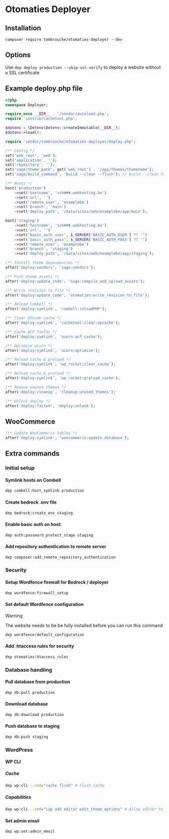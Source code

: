 # Otomaties Deployer

## Installation

```
composer require tombroucke/otomaties-deployer --dev
```

## Options

Use `dep deploy production --skip-ssl-verify` to deploy a website without a SSL certificate

## Example deploy.php file

```php
<?php
namespace Deployer;

require_once __DIR__ . '/vendor/autoload.php';
require 'contrib/cachetool.php';

$dotenv = \Dotenv\Dotenv::createImmutable(__DIR__);
$dotenv->load();

require 'vendor/tombroucke/otomaties-deployer/deploy.php';

/** Config */
set('web_root', 'web');
set('application', '');
set('repository', '');
set('sage/theme_path', get('web_root') . '/app/themes/themename');
set('sage/build_command', 'build --clean --flush'); // build --clean for bud, build:production for mix

/** Hosts */
host('production')
    ->set('hostname', 'ssh###.webhosting.be')
    ->set('url', '')
    ->set('remote_user', 'examplebe')
    ->set('branch', 'main')
    ->set('deploy_path', '/data/sites/web/examplebe/app/main');

host('staging')
    ->set('hostname', 'ssh###.webhosting.be')
    ->set('url', '')
    ->set('basic_auth_user', $_SERVER['BASIC_AUTH_USER'] ?? '')
    ->set('basic_auth_pass', $_SERVER['BASIC_AUTH_PASS'] ?? '')
    ->set('remote_user', 'examplebe')
    ->set('branch', 'staging')
    ->set('deploy_path', '/data/sites/web/examplebe/app/staging');

/** Install theme dependencies */
after('deploy:vendors', 'sage:vendors');

/** Push theme assets */
after('deploy:update_code', 'sage:compile_and_upload_assets');

/** Write revision to file */
after('deploy:update_code', 'otomaties:write_revision_to_file');

/** Reload Combell */
after('deploy:symlink', 'combell:reloadPHP');

/** Clear OPcode cache */
after('deploy:symlink', 'cachetool:clear:opcache');

/** Cache ACF fields */
after('deploy:symlink', 'acorn:acf_cache');

/** Optimize acorn */
after('deploy:symlink', 'acorn:optimize');

/** Reload cache & preload */
after('deploy:symlink', 'wp_rocket:clear_cache');

/** Reload cache & preload */
after('deploy:symlink', 'wp_rocket:preload_cache');

/** Remove unused themes */
after('deploy:cleanup', 'cleanup:unused_themes');

/** Unlock deploy */
after('deploy:failed', 'deploy:unlock');
```

## WooCommerce

```php
/** Update WooCommerce tables */
after('deploy:symlink', 'woocommerce:update_database');
```

## Extra commands

### Initial setup

#### Symlink hosts on Combell

```bash
dep combell:host_symlink production
```

#### Create bedrock .env file

```bash
dep bedrock:create_env staging
```

#### Enable basic auth on host:

```bash
dep auth:password_protect_stage staging
```

#### Add repository authentication to remote server

```bash
dep composer:add_remote_repository_authentication
```

### Security

#### Setup Wordfence firewall for Bedrock / deployer

```bash
dep wordfence:firewall_setup
```

#### Set default Wordfence configuration

> [!WARNING]
> The website needs to be be fully installed before you can run this command

```bash
dep wordfence:default_configuration
```

#### Add .htaccess rules for security

```bash
dep otomaties:htaccess_rules
```

### Database handling

#### Pull database from production

```bash
dep db:pull production
```

#### Download database

```bash
dep db:download production
```

#### Push database to staging

```bash
dep db:push staging
```

### WordPress

#### WP CLI

##### Cache

```bash
dep wp:cli --cmd="cache flush" # Flush cache
```

##### Capabilities

```bash
dep wp:cli --cmd="cap add editor edit_theme_options" # Allow editor to update theme options
```

#### Set admin email

```bash
dep wp:set:admin_email
```
